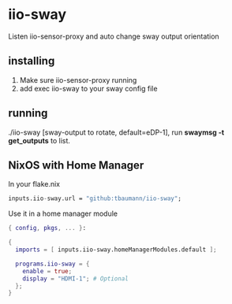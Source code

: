 # iio-sway

Listen iio-sensor-proxy and auto change sway output orientation

## installing

1. Make sure iio-sensor-proxy running
2. add exec iio-sway to your sway config file

## running

./iio-sway [sway-output to rotate, default=eDP-1], run **swaymsg -t
get_outputs** to list.

## NixOS with Home Manager

In your flake.nix

```nix
inputs.iio-sway.url = "github:tbaumann/iio-sway";
```

Use it in a home manager module

```nix
{ config, pkgs, ... }:

{
  imports = [ inputs.iio-sway.homeManagerModules.default ];

  programs.iio-sway = {
    enable = true;
    display = "HDMI-1"; # Optional
  };
}
```
